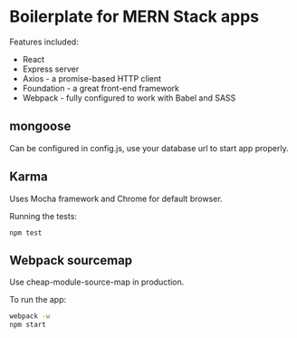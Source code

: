 # Boilerplate for MERN Stack apps

Features included:
- React
- Express server
- Axios - a promise-based HTTP client
- Foundation - a great front-end framework
- Webpack - fully configured to work with Babel and SASS


## mongoose

Can be configured in config.js, use your database url to start app properly.

## Karma

Uses Mocha framework and Chrome for default browser.

Running the tests:
```
npm test
```
## Webpack sourcemap

Use cheap-module-source-map in production.

To run the app:
```bash
webpack -w
npm start
```